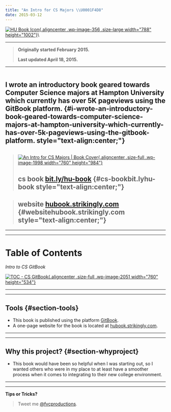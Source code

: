 ```yaml
--- 
title: "An Intro for CS Majors \\U0001F4D8"
date: 2015-03-12
---
```


[![HU Book
Icon](https://huacm.files.wordpress.com/2015/03/hubookicon.jpg?w=788){.aligncenter
.wp-image-356 .size-large width="788"
height="1002"}](http://bit.ly/hu-book)\

------------------------------------------------------------------------

> **Originally started February 2015.**
>
> **Last updated April 18, 2015.**

------------------------------------------------------------------------

<div class="page" title="Page 5">

<div class="section">

<div class="layoutArea">

<div class="column">

I wrote an introductory book geared towards Computer Science majors at Hampton University which currently has over 5K pageviews using the GitBook platform. {#i-wrote-an-introductory-book-geared-towards-computer-science-majors-at-hampton-university-which-currently-has-over-5k-pageviews-using-the-gitbook-platform. style="text-align:center;"}
-----------------------------------------------------------------------------------------------------------------------------------------------------------

</div>

</div>

</div>

</div>

> [![An Intro for CS Majors | Book
> Cover](https://fvcproductions.files.wordpress.com/2015/03/cs-book-cover.jpeg){.aligncenter
> .size-full .wp-image-1998 width="760"
> height="984"}](https://fvcproductions.files.wordpress.com/2015/03/cs-book-cover.jpeg)
>
> **cs book** [bit.ly/hu-book](http://bit.ly/hu-book "Intro to CS at HU | GitBook") {#cs-bookbit.lyhu-book style="text-align:center;"}
> ---------------------------------------------------------------------------------

> **website** [hubook.strikingly.com](http://hubook.strikingly.com/ "Strikingly HU Book") {#websitehubook.strikingly.com style="text-align:center;"}
> ---------------------------------------------------------------------------------------

------------------------------------------------------------------------

------------------------------------------------------------------------

**Table of Contents**
=====================

*Intro to CS GitBook*

[![TOC - CS
GitBook](https://fvcproductions.files.wordpress.com/2015/03/screenshot-2015-04-18-10-54-50.png){.aligncenter
.size-full .wp-image-2051 width="760"
height="534"}](https://fvcproductions.files.wordpress.com/2015/03/screenshot-2015-04-18-10-54-50.png)

------------------------------------------------------------------------

------------------------------------------------------------------------

Tools {#section-tools}
-----

-   This book is published using the platform
    [GitBook](http://gitbook.com "GitBook").
-   A one-page website for the book is located
    at [hubook.strikingly.com](http://hubook.strikingly.com/ "Strikingly | HU Book").

------------------------------------------------------------------------

------------------------------------------------------------------------

Why this project? {#section-whyproject}
-----------------

-   This book would have been so helpful when I was starting out, so I
    wanted others who were in my place to at least have a smoother
    process when it comes to integrating to their new college
    environment.

------------------------------------------------------------------------

------------------------------------------------------------------------

**Tips or Tricks?**

> Tweet me
> [@fvcproductions](http://twitter.com/fvcproductions "FVCproductions on Twitter").
